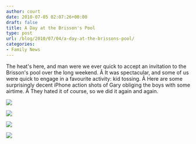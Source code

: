 ```yaml
---
author: court
date: 2010-07-05 02:07:26+00:00
draft: false
title: A Day at the Brisson's Pool
type: post
url: /blog/2010/07/04/a-day-at-the-brissons-pool/
categories:
- Family News
---
```


The heat's here, and man were we ever quick to accept an invitation to the Brisson's pool over the long weekend. Â It was spectacular, and some of us were quick to engage in a favourite activity: kid tossing. Â Here are some surprisingly decent iPhone action shots of Gary obliging the boys with some airtime. Â They hated it of course, so we did it again and again.

[![](http://www.vallentyne.com/blog/wp-content/uploads/2010/07/p_1600_1200_F117EFCC-7EEC-4C80-8367-AA7A0F277AAA.jpeg)
](http://www.vallentyne.com/blog/wp-content/uploads/2010/07/p_1600_1200_F117EFCC-7EEC-4C80-8367-AA7A0F277AAA.jpeg)

[![](http://www.vallentyne.com/blog/wp-content/uploads/2010/07/p_1600_1200_4D9A4AC9-185B-4B4E-B36F-37C34355DA8A.jpeg)
](http://www.vallentyne.com/blog/wp-content/uploads/2010/07/p_1600_1200_4D9A4AC9-185B-4B4E-B36F-37C34355DA8A.jpeg)

[![](http://www.vallentyne.com/blog/wp-content/uploads/2010/07/p_1600_1200_4A72BFC1-032C-442F-A2AA-FABFB0900C44.jpeg)
](http://www.vallentyne.com/blog/wp-content/uploads/2010/07/p_1600_1200_4A72BFC1-032C-442F-A2AA-FABFB0900C44.jpeg)

[![](http://www.vallentyne.com/blog/wp-content/uploads/2010/07/p_1600_1200_73F56B1B-2848-4DEF-BA01-0E765105AA07.jpeg)
](http://www.vallentyne.com/blog/wp-content/uploads/2010/07/p_1600_1200_73F56B1B-2848-4DEF-BA01-0E765105AA07.jpeg)
